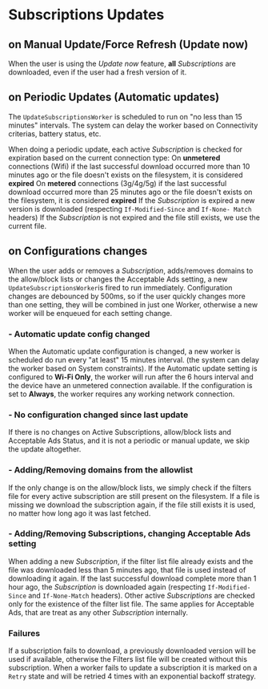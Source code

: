 # Subscriptions Updates

## on Manual Update/Force Refresh (Update now)
When the user is using the _Update now_ feature, **all** _Subscriptions_ are downloaded, even if the user had a fresh version of it.

## on Periodic Updates (Automatic updates)
The `UpdateSubscriptionsWorker` is scheduled to run on "no less than 15 minutes" intervals. The system can delay the worker based on Connectivity criterias, battery status, etc.

When doing a periodic update, each active _Subscription_ is checked for expiration based on the current connection type:
On **unmetered** connections (Wifi) if the last successful download occurred more than 10 minutes ago or the file doesn't exists on the filesystem, it is considered **expired**
On **metered** connections (3g/4g/5g) if the last successful download occurred more than 25 minutes ago or the file doesn't exists on the filesystem, it is considered **expired**
If the _Subscription_ is expired a new version is downloaded (respecting `If-Modified-Since` and `If-None-
Match` headers)
If the _Subscription_ is not expired and the file still exists, we use the current file.

## on Configurations changes
When the user adds or removes a _Subscription_, adds/removes domains to the allow/block lists or changes the Acceptable Ads setting, a new `UpdateSubscriptionsWorker`is fired to run immediately.
Configuration changes are debounced by 500ms, so if the user quickly changes more than one setting, they will be combined in just one Worker, otherwise a new worker will be enqueued for each setting change.

### - Automatic update config changed
When the Automatic update configuration is changed, a new worker is scheduled do run every "at least" 15 minutes interval. (the system can delay the worker based on System constraints).
If the Automatic update setting is configured to **Wi-Fi Only**, the worker will run after the 6 hours interval and the device have an unmetered connection available. If the configuration is set to **Always**, the worker requires any working network connection.

### - No configuration changed since last update
If there is no changes on Active Subscriptions, allow/block lists and Acceptable Ads Status, and it is not a periodic or manual update, we skip the update altogether.

### - Adding/Removing domains from the allowlist
If the only change is on the allow/block lists, we simply check if the filters file for every active subscription are still present on the filesystem. If a file is missing we download the subscription again, if the file still exists it is used, no matter how long ago it was last fetched.

### - Adding/Removing Subscriptions, changing Acceptable Ads setting
When adding a new _Subscription_, if the filter list file already exists and the file was downloaded less than 5 minutes ago, that file is used instead of downloading it again. If the last successful download complete more than 1 hour ago, the _Subscription_ is downloaded again (respecting `If-Modified-Since` and `If-None-Match` headers).
Other active _Subscriptions_ are checked only for the existence of the filter list file. The same applies for Acceptable Ads, that are treat as any other _Subscription_ internally.

### Failures
If a subscription fails to download, a previously downloaded version will be used if available, otherwise the Filters list file will be created without this subscription.
When a worker fails to update a subscription it is marked on a `Retry` state and will be retried 4 times with an exponential backoff strategy.